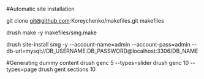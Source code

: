 #Automatic site installation

git clone git@github.com:Koreychenko/makefiles.git makefiles

drush make -y makefiles/smg.make

drush site-install smg -y --account-name=admin --account-pass=admin --db-url=mysql://DB_USERNAME:DB_PASSWORD@localhost:3306/DB_NAME

#Generating dummy content
drush genc 5 --types=slider
drush genc 10 --types=page
drush gent sections 10
